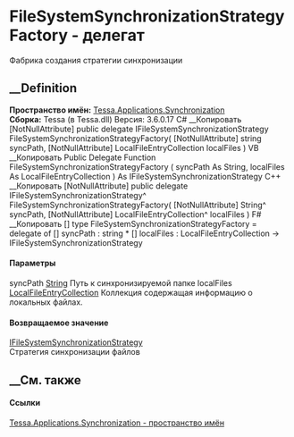 # FileSystemSynchronizationStrategyFactory - делегат
Фабрика создания стратегии синхронизации
## __Definition
 **Пространство имён:**
[Tessa.Applications.Synchronization](N_Tessa_Applications_Synchronization.htm)  
 **Сборка:** Tessa (в Tessa.dll) Версия: 3.6.0.17
C# __Копировать
    [NotNullAttribute]
    public delegate IFileSystemSynchronizationStrategy FileSystemSynchronizationStrategyFactory(
    	[NotNullAttribute] string syncPath,
    	[NotNullAttribute] LocalFileEntryCollection localFiles
    )
VB __Копировать
    <NotNullAttribute>
    Public Delegate Function FileSystemSynchronizationStrategyFactory ( 
    	<NotNullAttribute> syncPath As String,
    	<NotNullAttribute> localFiles As LocalFileEntryCollection
    ) As IFileSystemSynchronizationStrategy
C++ __Копировать
    [NotNullAttribute]
    public delegate IFileSystemSynchronizationStrategy^ FileSystemSynchronizationStrategyFactory(
    	[NotNullAttribute] String^ syncPath, 
    	[NotNullAttribute] LocalFileEntryCollection^ localFiles
    )
F# __Копировать
     [<NotNullAttribute>]
    type FileSystemSynchronizationStrategyFactory = 
        delegate of 
            [<NotNullAttribute>] syncPath : string * 
            [<NotNullAttribute>] localFiles : LocalFileEntryCollection -> IFileSystemSynchronizationStrategy
#### Параметры
syncPath [String](https://learn.microsoft.com/dotnet/api/system.string)
    Путь к синхронизируемой папке
localFiles
[LocalFileEntryCollection](T_Tessa_Applications_Synchronization_LocalFileEntryCollection.htm)
    Коллекция содержащая информацию о локальных файлах.
#### Возвращаемое значение
[IFileSystemSynchronizationStrategy](T_Tessa_Applications_Synchronization_IFileSystemSynchronizationStrategy.htm)  
Стратегия синхронизации файлов
##  __См. также
#### Ссылки
[Tessa.Applications.Synchronization - пространство
имён](N_Tessa_Applications_Synchronization.htm)
